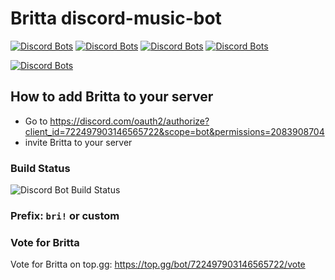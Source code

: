 # Britta discord-music-bot

[![Discord Bots](https://top.gg/api/widget/status/722497903146565722.svg)](https://top.gg/bot/722497903146565722)
[![Discord Bots](https://top.gg/api/widget/upvotes/722497903146565722.svg)](https://top.gg/bot/722497903146565722)
[![Discord Bots](https://top.gg/api/widget/lib/722497903146565722.svg)](https://top.gg/bot/722497903146565722)
[![Discord Bots](https://top.gg/api/widget/owner/722497903146565722.svg)](https://top.gg/bot/722497903146565722)

[![Discord Bots](https://top.gg/api/widget/722497903146565722.svg)](https://top.gg/bot/722497903146565722)


## How to add Britta to your server
- Go to https://discord.com/oauth2/authorize?client_id=722497903146565722&scope=bot&permissions=2083908704
- invite Britta to your server

### Build Status

![Discord Bot Build Status](https://github.com/b3h3m0th/britta_discord-music-bot/workflows/Discord%20Bot%20Build%20Status/badge.svg)

### Prefix: `bri!` or custom

### Vote for Britta

Vote for Britta on top.gg: https://top.gg/bot/722497903146565722/vote
